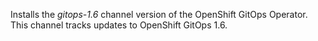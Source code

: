 Installs the *gitops-1.6* channel version of the OpenShift GitOps Operator.  This channel tracks updates to OpenShift GitOps 1.6.
